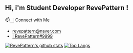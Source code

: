 ## Hi, i'm Student Developer RevePattern !

📫🏻 Connect with Me
- [revepattern@naver.com](mailto:revepattern@naver.com)
- [! RevePattern#9999](https://discord.com)

[![RevePattern's github stats](https://github-readme-stats.vercel.app/api?username=RevePattern&show_icons=true&hide_border=true&count_private=true)](https://github.com/RevePattern)
[![Top Langs](https://github-readme-stats.vercel.app/api/top-langs/?username=RevePattern&layout=compact)](https://github.com/RevePattern)

